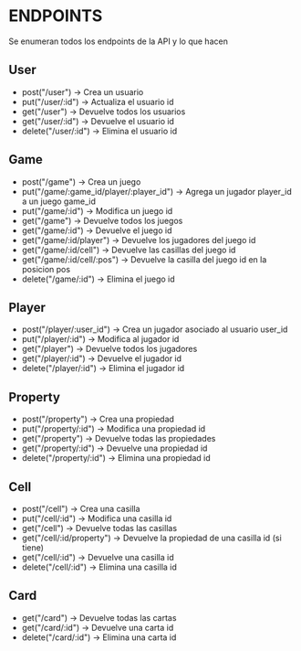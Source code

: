 # ENDPOINTS

Se enumeran todos los endpoints de la API y lo que hacen

## User

- post("/user") &rarr; Crea un usuario
- put("/user/:id") &rarr; Actualiza el usuario id
- get("/user") &rarr; Devuelve todos los usuarios
- get("/user/:id") &rarr; Devuelve el usuario id
- delete("/user/:id") &rarr; Elimina el usuario id

## Game

- post("/game") &rarr; Crea un juego
- put("/game/:game_id/player/:player_id") &rarr; Agrega un jugador player_id a un juego game_id
- put("/game/:id") &rarr; Modifica un juego id
- get("/game") &rarr; Devuelve todos los juegos
- get("/game/:id") &rarr; Devuelve el juego id
- get("/game/:id/player") &rarr; Devuelve los jugadores del juego id
- get("/game/:id/cell") &rarr; Devuelve las casillas del juego id
- get("/game/:id/cell/:pos") &rarr; Devuelve la casilla del juego id en la posicion pos
- delete("/game/:id") &rarr; Elimina el juego id

## Player

- post("/player/:user_id") &rarr; Crea un jugador asociado al usuario user_id
- put("/player/:id") &rarr; Modifica al jugador id
- get("/player") &rarr; Devuelve todos los jugadores
- get("/player/:id") &rarr; Devuelve el jugador id
- delete("/player/:id") &rarr; Elimina el jugador id

## Property

- post("/property") &rarr; Crea una propiedad
- put("/property/:id") &rarr; Modifica una propiedad id
- get("/property") &rarr; Devuelve todas las propiedades
- get("/property/:id") &rarr; Devuelve una propiedad id
- delete("/property/:id") &rarr; Elimina una propiedad id

## Cell

- post("/cell") &rarr; Crea una casilla
- put("/cell/:id") &rarr; Modifica una casilla id
- get("/cell") &rarr; Devuelve todas las casillas
- get("/cell/:id/property") &rarr; Devuelve la propiedad de una casilla id (si tiene)
- get("/cell/:id") &rarr; Devuelve una casilla id
- delete("/cell/:id") &rarr; Elimina una casilla id

## Card

- get("/card") &rarr; Devuelve todas las cartas
- get("/card/:id") &rarr; Devuelve una carta id
- delete("/card/:id") &rarr; Elimina una carta id
